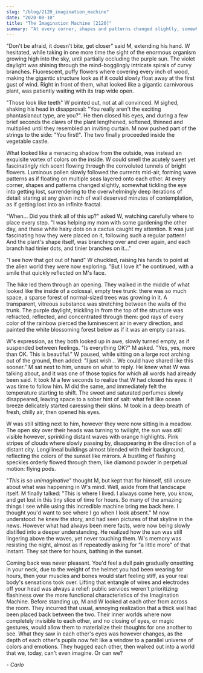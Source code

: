 ```yaml
---
slug: "/blog/2120_imagination_machine"
date: "2020-08-10"
title: "The Imagination Machine [2120]"
summary: "At every corner, shapes and patterns changed slightly, somewhat tickling the eye into getting lost, surrendering to the overwhelmingly deep iterations of detail: staring at any given inch of wall deserved minutes of contemplation, as if getting lost into an infinite fractal."
---
```

"Don't be afraid, it doesn't bite, get closer" said M, extending his hand.
W hesitated, while taking in one more time the sight of the enormous organism growing high into the sky, until partially occluding the purple sun. The violet daylight was shining through the mind-bogglingly intricate spirals of curvy branches. Fluorescent, puffy flowers where covering every inch of wood, making the gigantic structure look as if it could slowly float away at the first gust of wind. Right in front of them, what looked like a gigantic carnivorous plant, was patiently waiting with its trap wide open.

"Those look like teeth" W pointed out, not at all convinced. M sighed, shaking his head in disapproval: "You really aren't the exciting phantasianaut type, are you?". He then closed his eyes, and during a few brief seconds the claws of the plant lengthened, softened, thinned and multiplied until they resembled an inviting curtain. M now pushed part of the strings to the side: "You first!". The two finally proceeded inside the vegetable castle.

What looked like a menacing shadow from the outside, was instead an exquisite vortex of colors on the inside. W could smell the acutely sweet yet fascinatingly rich scent flowing through the convoluted tunnels of bright flowers. Luminous pollen slowly followed the currents mid-air, forming wave patterns as if floating on multiple seas layered onto each other. At every corner, shapes and patterns changed slightly, somewhat tickling the eye into getting lost, surrendering to the overwhelmingly deep iterations of detail: staring at any given inch of wall deserved minutes of contemplation, as if getting lost into an infinite fractal.

"When... Did you think all of this up?" asked W, watching carefully where to place every step. "I was helping my mom with some gardening the other day, and these white hairy dots on a cactus caught my attention. It was just fascinating how they were placed on it, following such a regular pattern! And the plant's shape itself, was branching over and over again, and each branch had tinier dots, and tinier branches on it..."

"I see how that got out of hand" W chuckled, raising his hands to point at the alien world they were now exploring. "But I love it" he continued, with a smile that quickly reflected on M's face.

The hike led them through an opening. They walked in the middle of what looked like the inside of a colossal, empty tree trunk: there was so much space, a sparse forest of normal-sized trees was growing in it. A transparent, vitreous substance was stretching between the walls of the trunk. The purple daylight, trickling in from the top of the structure was refracted, reflected, and concentrated through them: god rays of every color of the rainbow pierced the luminescent air in every direction, and painted the white blossoming forest below as if it was an empty canvas.

W's expression, as they both looked up in awe, slowly turned empty, as if suspended between feelings. "Is everything OK?" M asked. "Yes, yes, more than OK. This is beautiful." W paused, while sitting on a large root arching out of the ground, then added: "I just wish... We could have shared like this sooner." M sat next to him, unsure on what to reply. He knew what W was talking about, and it was one of those topics for which all words had already been said. It took M a few seconds to realize that W had closed his eyes: it was time to follow him. M did the same, and immediately felt the temperature starting to shift. The sweet and saturated perfumes slowly disappeared, leaving space to a sober hint of salt: what felt like ocean breeze delicately started caressing their skins. M took in a deep breath of fresh, chilly air, then opened his eyes.

W was still sitting next to him, however they were now sitting in a meadow. The open sky over their heads was turning to twilight, the sun was still visible however, sprinkling distant waves with orange highlights. Pink stripes of clouds where slowly passing by, disappearing in the direction of a distant city. Longilineal buildings almost blended with their background, reflecting the colors of the sunset like mirrors. A bustling of flashing speckles orderly flowed through them, like diamond powder in perpetual motion: flying pods.

"*This is so unimaginative*" thought M, but kept that for himself, still unsure about what was happening in W's mind. Well, aside from that landscape itself. M finally talked: "This is where I lived. I always come here, you know, and get lost in this tiny slice of time for hours. So many of the amazing things I see while using this incredible machine bring me back here. I thought you'd want to see where I go when I look absent." M now understood: he knew the story, and had seen pictures of that skyline in the news. However what had always been mere facts, were now being slowly distilled into a deeper understanding. He realized how the sun was still lingering above the waves, yet never touching them. W's memory was resisting the night, almost as if repeatedly asking for "a little more" of that instant. They sat there for hours, bathing in the sunset.

Coming back was never pleasant. You'd feel a dull pain gradually onsetting in your neck, due to the weight of the helmet you had been wearing for hours, then your muscles and bones would start feeling stiff, as your real body's sensations took over. Lifting that entangle of wires and electrodes off your head was always a relief: public services weren't prioritizing flashiness over the more functional characteristics of the Imagination Machine. Before standing up, M and W looked at each other from across the room. They incurred that usual, annoying realization that a thick wall had been placed back between the two. Their inner worlds where now completely invisible to each other, and no closing of eyes, or magic gestures, would allow them to materialize their thoughts for one another to see. What they saw in each other's eyes was however changes, as the depth of each other's pupils now felt like a window to a parallel universe of colors and emotions. They hugged each other, then walked out into a world that we, today, can't even imagine. Or can we?

*- Carlo*